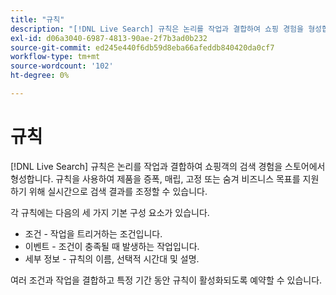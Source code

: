 ```yaml
---
title: "규칙"
description: "[!DNL Live Search] 규칙은 논리를 작업과 결합하여 쇼핑 경험을 형성합니다."
exl-id: d06a3040-6987-4813-90ae-2f7b3ad0b232
source-git-commit: ed245e440f6db59d8eba66afeddb840420da0cf7
workflow-type: tm+mt
source-wordcount: '102'
ht-degree: 0%

---
```


# 규칙

[!DNL Live Search] 규칙은 논리를 작업과 결합하여 쇼핑객의 검색 경험을 스토어에서 형성합니다. 규칙을 사용하여 제품을 증폭, 매립, 고정 또는 숨겨 비즈니스 목표를 지원하기 위해 실시간으로 검색 결과를 조정할 수 있습니다.

각 규칙에는 다음의 세 가지 기본 구성 요소가 있습니다.

* 조건 - 작업을 트리거하는 조건입니다.
* 이벤트 - 조건이 충족될 때 발생하는 작업입니다.
* 세부 정보 - 규칙의 이름, 선택적 시간대 및 설명.

여러 조건과 작업을 결합하고 특정 기간 동안 규칙이 활성화되도록 예약할 수 있습니다.
